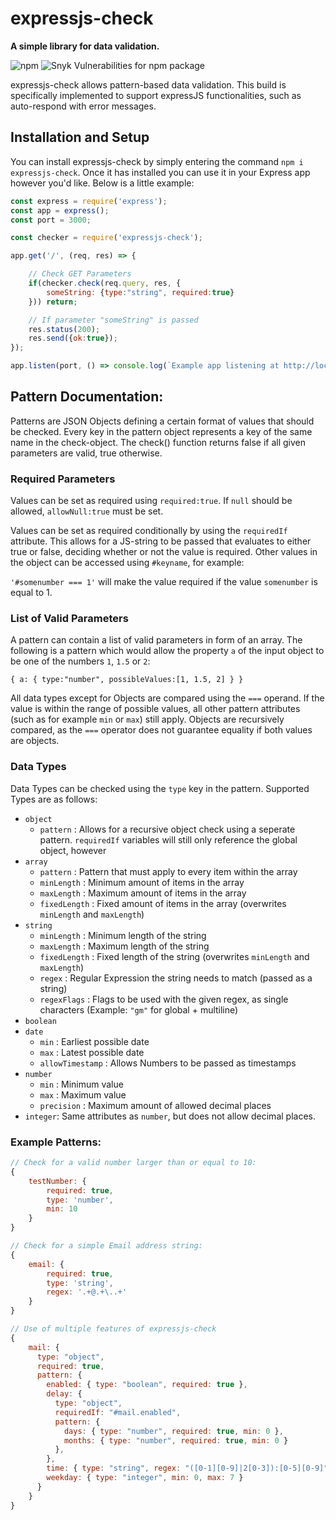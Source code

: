 # expressjs-check
**A simple library for data validation.**

![npm](https://img.shields.io/npm/v/expressjs-check)
![Snyk Vulnerabilities for npm package](https://img.shields.io/snyk/vulnerabilities/npm/expressjs-check)

expressjs-check allows pattern-based data validation. This build is specifically implemented to support expressJS functionalities, such as auto-respond with error messages.

## Installation and Setup
You can install expressjs-check by simply entering the command `npm i expressjs-check`. Once it has installed you can use it in your Express app however you'd like. Below is a little example:

```js
const express = require('express');
const app = express();
const port = 3000;

const checker = require('expressjs-check');

app.get('/', (req, res) => {

    // Check GET Parameters
    if(checker.check(req.query, res, {
        someString: {type:"string", required:true}
    })) return;

    // If parameter "someString" is passed
    res.status(200);
    res.send({ok:true});
});

app.listen(port, () => console.log(`Example app listening at http://localhost:${port}`));
```

## Pattern Documentation:
Patterns are JSON Objects defining a certain format of values that should be checked. Every key in the pattern object represents a key of the same name in the check-object. The check() function returns false if all given parameters are valid, true otherwise.

### Required Parameters
Values can be set as required using `required:true`.
If `null` should be allowed, `allowNull:true` must be set.

Values can be set as required conditionally by using the `requiredIf` attribute. This allows for a JS-string to be passed that evaluates to either true or false, deciding whether or not the value is required. Other values in the object can be accessed using `#keyname`, for example:

`'#somenumber === 1'` will make the value required if the value `somenumber` is equal to 1.

### List of Valid Parameters
A pattern can contain a list of valid parameters in form of an array. The following is a pattern which would allow the property `a` of the input object to be one of the numbers `1`, `1.5` or `2`:

`{ a: { type:"number", possibleValues:[1, 1.5, 2] } }`

All data types except for Objects are compared using the `===` operand. If the value is within the range of possible values, all other pattern attributes (such as for example `min` or `max`) still apply.
Objects are recursively compared, as the `===` operator does not guarantee equality if both values are objects.

### Data Types
Data Types can be checked using the `type` key in the pattern. Supported Types are as follows:
 * `object`
   - `pattern` : Allows for a recursive object check using a seperate pattern. `requiredIf` variables will still only reference the global object, however
 * `array`
   - `pattern` : Pattern that must apply to every item within the array
   - `minLength` : Minimum amount of items in the array
   - `maxLength` : Maximum amount of items in the array
   - `fixedLength` : Fixed amount of items in the array (overwrites `minLength` and `maxLength`)
 * `string`
   - `minLength` : Minimum length of the string
   - `maxLength` : Maximum length of the string
   - `fixedLength` : Fixed length of the string (overwrites `minLength` and `maxLength`)
   - `regex` : Regular Expression the string needs to match (passed as a string)
   - `regexFlags` : Flags to be used with the given regex, as single characters (Example: `"gm"` for global + multiline)
 * `boolean`
 * `date`
   - `min` : Earliest possible date
   - `max` : Latest possible date
   - `allowTimestamp` : Allows Numbers to be passed as timestamps
 * `number`
   - `min` : Minimum value
   - `max` : Maximum value
   - `precision` : Maximum amount of allowed decimal places
 * `integer`: Same attributes as `number`, but does not allow decimal places.

### Example Patterns:
```js
// Check for a valid number larger than or equal to 10:
{
	testNumber: {
		required: true,
		type: 'number',
		min: 10
	}
}

// Check for a simple Email address string:
{
	email: {
		required: true,
		type: 'string',
		regex: '.+@.+\..+'
	}
}

// Use of multiple features of expressjs-check
{
    mail: {
      type: "object",
      required: true,
      pattern: {
        enabled: { type: "boolean", required: true },
        delay: {
          type: "object",
          requiredIf: "#mail.enabled",
          pattern: {
            days: { type: "number", required: true, min: 0 },
            months: { type: "number", required: true, min: 0 }
          },
        },
        time: { type: "string", regex: "([0-1][0-9]|2[0-3]):[0-5][0-9]" },
        weekday: { type: "integer", min: 0, max: 7 }
      }
    }
}
```
